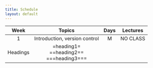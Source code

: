 ```yaml
---
title: Schedule
layout: default
---
```


| Week  | Topics                        | Days     | Lectures |
| :---: | :---:                         | :---:    | :---:    |
| 1     | Introduction, version control | M<br><W> | NO CLASS |
| Headings | =heading1=<br>==heading2==<br>===heading3=== |

